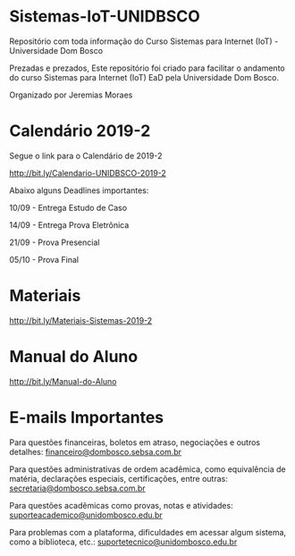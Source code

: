 # Sistemas-IoT-UNIDBSCO
Repositório com toda informação do Curso Sistemas para Internet (IoT) - Universidade Dom Bosco

Prezadas e prezados,
Este repositório foi criado para facilitar o andamento do curso Sistemas para Internet (IoT) EaD pela Universidade Dom Bosco.

Organizado por Jeremias Moraes

# Calendário 2019-2
Segue o link para o Calendário de 2019-2

http://bit.ly/Calendario-UNIDBSCO-2019-2

Abaixo alguns Deadlines importantes:

10/09 - Entrega Estudo de Caso

14/09 - Entrega Prova Eletrônica

21/09 - Prova Presencial

05/10 - Prova Final

# Materiais

http://bit.ly/Materiais-Sistemas-2019-2

# Manual do Aluno

http://bit.ly/Manual-do-Aluno

# E-mails Importantes

Para questões financeiras, boletos em atraso, negociações e outros detalhes:
financeiro@dombosco.sebsa.com.br

Para questões administrativas de ordem acadêmica, como equivalência de matéria, declarações especiais, certificações, entre outras:
secretaria@dombosco.sebsa.com.br

Para questões acadêmicas como provas, notas e atividades:
suporteacademico@unidombosco.edu.br

Para problemas com a plataforma, dificuldades em acessar algum sistema, como a biblioteca, etc.:
 suportetecnico@unidombosco.edu.br

